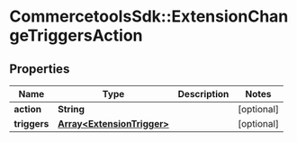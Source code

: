 # CommercetoolsSdk::ExtensionChangeTriggersAction

## Properties
Name | Type | Description | Notes
------------ | ------------- | ------------- | -------------
**action** | **String** |  | [optional] 
**triggers** | [**Array&lt;ExtensionTrigger&gt;**](ExtensionTrigger.md) |  | [optional] 


